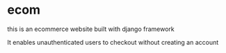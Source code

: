 # ecom
this is an ecommerce website built with django framework


It enables unauthenticated users to checkout without creating an account
<a href="https://imgflip.com/gif/5urktw"></a>
